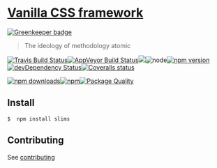 # [Vanilla CSS framework](http://gitscrum.github.io/slims)

[![Greenkeeper badge](https://badges.greenkeeper.io/GitScrum/slims.svg)](https://greenkeeper.io/)

> The ideology of methodology atomic

[![Travis Build Status](https://img.shields.io/travis/gitscrum/slims.svg?style=flat-square&label=unix)](https://travis-ci.org/gitscrum/slims)[![AppVeyor Build Status](https://img.shields.io/appveyor/ci/gitscrum/slims.svg?style=flat-square&label=windows)](https://ci.appveyor.com/project/gitscrum/slims)![](https://img.shields.io/badge/stylelint-passing-green.svg?style=flat-square)![node](https://img.shields.io/node/v/slims.svg?maxAge=2592000&style=flat-square)[![npm version](https://img.shields.io/npm/v/slims.svg?style=flat-square)](https://www.npmjs.com/package/slims)[![devDependency Status](https://david-dm.org/gitscrum/slims/dev-status.svg?style=flat-square)](https://david-dm.org/gitscrum/Slims#info=devDependencies)[![Coveralls status](https://img.shields.io/coveralls/gitscrum/slims.svg?style=flat-square)](https://coveralls.io/r/gitscrum/slims)

[![npm downloads](https://img.shields.io/npm/dm/slims.svg?style=flat-square)](https://www.npmjs.com/package/slims)[![npm](https://img.shields.io/npm/dt/slims.svg?style=flat-square)](https://www.npmjs.com/package/slims)[![Package Quality](http://npm.packagequality.com/shield/slims.svg?style=flat-square)](http://packagequality.com/#?package=slims)

## Install
```console 
$  npm install slims
```


## Contributing
See [contributing](contributing.md)
